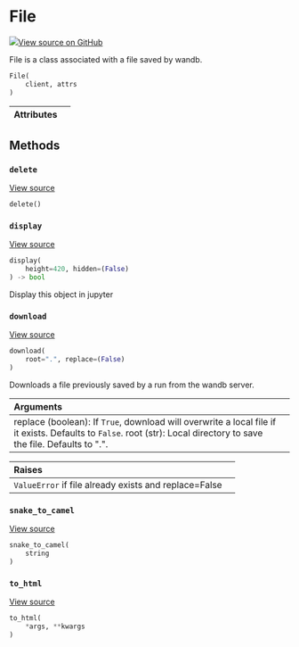 # File



[![](https://www.tensorflow.org/images/GitHub-Mark-32px.png)View source on GitHub](https://www.github.com/wandb/client/tree/latest/wandb/apis/public.py#L2683-L2752)



File is a class associated with a file saved by wandb.

```python
File(
    client, attrs
)
```







| Attributes |  |
| :--- | :--- |



## Methods

<h3 id="delete"><code>delete</code></h3>

[View source](https://www.github.com/wandb/client/tree/latest/wandb/apis/public.py#L2732-L2745)

```python
delete()
```




<h3 id="display"><code>display</code></h3>

[View source](https://www.github.com/wandb/client/tree/latest/wandb/apis/public.py#L959-L970)

```python
display(
    height=420, hidden=(False)
) -> bool
```

Display this object in jupyter


<h3 id="download"><code>download</code></h3>

[View source](https://www.github.com/wandb/client/tree/latest/wandb/apis/public.py#L2709-L2730)

```python
download(
    root=".", replace=(False)
)
```

Downloads a file previously saved by a run from the wandb server.


| Arguments |  |
| :--- | :--- |
|  replace (boolean): If `True`, download will overwrite a local file if it exists. Defaults to `False`. root (str): Local directory to save the file. Defaults to ".". |



| Raises |  |
| :--- | :--- |
|  `ValueError` if file already exists and replace=False |



<h3 id="snake_to_camel"><code>snake_to_camel</code></h3>

[View source](https://www.github.com/wandb/client/tree/latest/wandb/apis/public.py#L955-L957)

```python
snake_to_camel(
    string
)
```




<h3 id="to_html"><code>to_html</code></h3>

[View source](https://www.github.com/wandb/client/tree/latest/wandb/apis/public.py#L972-L973)

```python
to_html(
    *args, **kwargs
)
```






